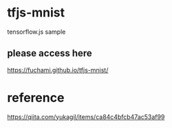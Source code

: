 # tfjs-mnist

tensorflow.js sample 

## please access here
https://fuchami.github.io/tfjs-mnist/

# reference
https://qiita.com/yukagil/items/ca84c4bfcb47ac53af99